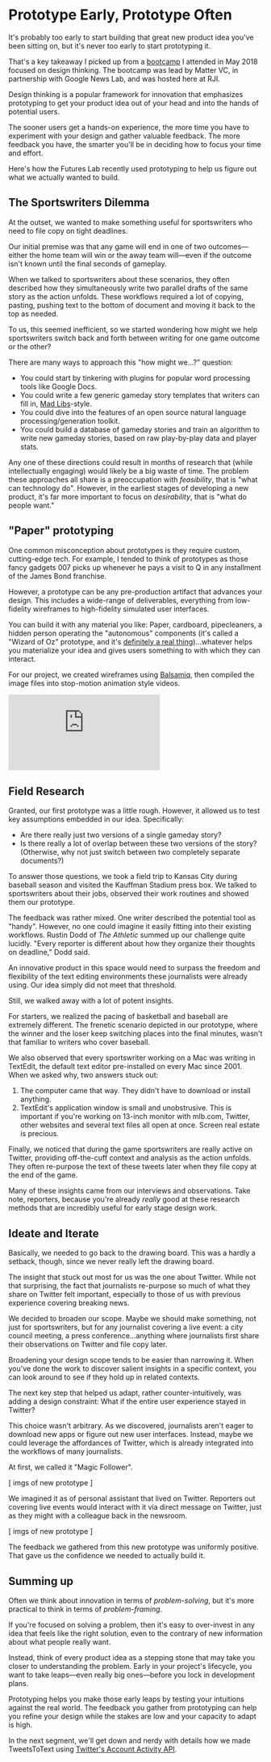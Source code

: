 # Prototype Early, Prototype Often

It's probably too early to start building that great new product idea you've been sitting on, but it's never too early to start prototyping it.

That's a key takeaway I picked up from a [bootcamp](https://medium.com/matter-driven-narrative/a-lot-more-experiments-open-matter-e3088db96fb) I attended in May 2018 focused on design thinking. The bootcamp was lead by Matter VC, in partnership with Google News Lab, and was hosted here at RJI.

Design thinking is a popular framework for innovation that emphasizes prototyping to get your product idea out of your head and into the hands of potential users.

The sooner users get a hands-on experience, the more time you have to experiment with your design and gather valuable feedback. The more feedback you have, the smarter you'll be in deciding how to focus your time and effort.

Here's how the Futures Lab recently used prototyping to help us figure out what we actually wanted to build.

## The Sportswriters Dilemma

At the outset, we wanted to make something useful for sportswriters who need to file copy on tight deadlines.

Our initial premise was that any game will end in one of two outcomes—either the home team will win or the away team will—even if the outcome isn't known until the final seconds of gameplay.

When we talked to sportswriters about these scenarios, they often described how they simultaneously write two parallel drafts of the same story as the action unfolds. These workflows required a lot of copying, pasting, pushing text to the bottom of document and moving it back to the top as needed.

To us, this seemed inefficient, so we started wondering how might we help sportswriters switch back and forth between writing for one game outcome or the other?

There are many ways to approach this "how might we...?" question:

* You could start by tinkering with plugins for popular word processing tools like Google Docs.
* You could write a few generic gameday story templates that writers can fill in, [Mad Libs](http://www.madlibs.com/)-style.
* You could dive into the features of an open source natural language processing/generation toolkit.
* You could build a database of gameday stories and train an algorithm to write new gameday stories, based on raw play-by-play data and player stats.

Any one of these directions could result in months of research that (while intellectually engaging) would likely be a big waste of time. The problem these approaches all share is a preoccupation with *feasibility*, that is "what can technology do". However, in the earliest stages of developing a new product, it's far more important to focus on *desirability*, that is "what do people want."

## "Paper" prototyping

One common misconception about prototypes is they require custom, cutting-edge tech. For example, I tended to think of prototypes as those fancy gadgets 007 picks up whenever he pays a visit to Q in any installment of the James Bond franchise.

However, a prototype can be any pre-production artifact that advances your design. This includes a wide-range of deliverables, everything from low-fidelity wireframes to high-fidelity simulated user interfaces.

You can build it with any material you like: Paper, cardboard, pipecleaners, a hidden person operating the "autonomous" components (it's called a "Wizard of Oz" prototype, and it's [definitely a real thing](https://en.wikipedia.org/wiki/Wizard_of_Oz_experiment))...whatever helps you materialize your idea and gives users something to with which they can interact.

For our project, we created wireframes using [Balsamiq](https://balsamiq.com/wireframes/), then compiled the image files into stop-motion animation style videos.

<iframe src="http://game-day-writer-prototype.s3-website.us-east-2.amazonaws.com" frameborder="0" allowfullscreen></iframe>

## Field Research

Granted, our first prototype was a little rough. However, it allowed us to test key assumptions embedded in our idea. Specifically:

* Are there really just two versions of a single gameday story?
* Is there really a lot of overlap between these two versions of the story? (Otherwise, why not just switch between two completely separate documents?)

To answer those questions, we took a field trip to Kansas City during baseball season and visited the Kauffman Stadium press box. We talked to sportswriters about their jobs, observed their work routines and showed them our prototype.

The feedback was rather mixed. One writer described the potential tool as "handy". However, no one could imagine it easily fitting into their existing workflows. Rustin Dodd of *The Athletic* summed up our challenge quite lucidly. "Every reporter is different about how they organize their thoughts on deadline," Dodd said.

An innovative product in this space would need to surpass the freedom and flexibility of the text editing environments these journalists were already using. Our idea simply did not meet that threshold.

Still, we walked away with a lot of potent insights.

For starters, we realized the pacing of basketball and baseball are extremely different. The frenetic scenario depicted in our prototype, where the winner and the loser keep switching places into the final minutes, wasn't that familiar to writers who cover baseball.

We also observed that every sportswriter working on a Mac was writing in TextEdit, the default text editor pre-installed on every Mac since 2001. When we asked why, two answers stuck out:

1. The computer came that way. They didn't have to download or install anything.
2. TextEdit's application window is small and unobstrusive. This is important if you're working on 13-inch monitor with mlb.com, Twitter, other websites and several text files all open at once. Screen real estate is precious.

Finally, we noticed that during the game sportswriters are really active on Twitter, providing off-the-cuff context and analysis as the action unfolds. They often re-purpose the text of these tweets later when they file copy at the end of the game.

Many of these insights came from our interviews and observations. Take note, reporters, because you're already *really* good at these research methods that are incredibly useful for early stage design work.

## Ideate and Iterate

Basically, we needed to go back to the drawing board. This was a hardly a setback, though, since we never really left the drawing board.

The insight that stuck out most for us was the one about Twitter. While not that surprising, the fact that journalists re-purpose so much of what they share on Twitter felt important, especially to those of us with previous experience covering breaking news.

We decided to broaden our scope. Maybe we should make something, not just for sportswriters, but for any journalist covering a live event: a city council meeting, a press conference...anything where journalists first share their observations on Twitter and file copy later.

Broadening your design scope tends to be easier than narrowing it. When you've done the work to discover salient insights in a specific context, you can look around to see if they hold up in related contexts. 

The next key step that helped us adapt, rather counter-intuitively, was adding a design constraint: What if the entire user experience stayed in Twitter?

This choice wasn't arbitrary. As we discovered, journalists aren't eager to download new apps or figure out new user interfaces. Instead, maybe we could leverage the affordances of Twitter, which is already integrated into the workflows of many journalists.

At first, we called it "Magic Follower".

[ imgs of new prototype ]

We imagined it as of personal assistant that lived on Twitter. Reporters out covering live events would interact with it via direct message on Twitter, just as they might with a colleague back in the newsroom.

[ imgs of new prototype ]

The feedback we gathered from this new prototype was uniformly positive. That gave us the confidence we needed to actually build it.

## Summing up

Often we think about innovation in terms of *problem-solving*, but it's more practical to think in terms of *problem-framing*.

If you're focused on solving a problem, then it's easy to over-invest in any idea that feels like the right solution, even to the contrary of new information about what people really want.

Instead, think of every product idea as a stepping stone that may take you closer to understanding the problem. Early in your project's lifecycle, you want to take leaps—even really big ones—before you lock in development plans.

Prototyping helps you make those early leaps by testing your intuitions against the real world. The feedback you gather from prototyping can help you refine your design while the stakes are low and your capacity to adapt is high. 

In the next segment, we'll get down and nerdy with details how we made TweetsToText using [Twitter's Account Activity API](https://developer.twitter.com/en/products/accounts-and-users/account-activity-api.html).



